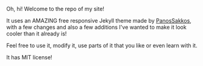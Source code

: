 Oh, hi! 
Welcome to the repo of my site!

It uses an AMAZING free responsive Jekyll theme made by [PanosSakkos](https://github.com/PanosSakkos), with a few changes and also a few additions I've wanted to make it look cooler than it already is!

Feel free to use it, modify it, use parts of it that you like or even learn with it.

It has MIT license!
